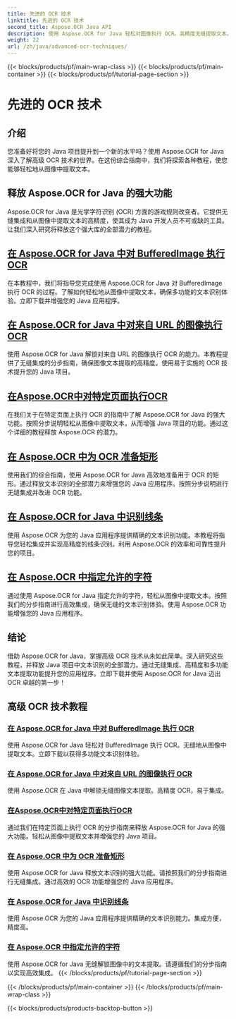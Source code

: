 ```yaml
---
title: 先进的 OCR 技术
linktitle: 先进的 OCR 技术
second_title: Aspose.OCR Java API
description: 使用 Aspose.OCR for Java 轻松对图像执行 OCR。高精度无缝提取文本。通过多功能文本识别增强您的 Java 项目。
weight: 22
url: /zh/java/advanced-ocr-techniques/
---
```


{{< blocks/products/pf/main-wrap-class >}}
{{< blocks/products/pf/main-container >}}
{{< blocks/products/pf/tutorial-page-section >}}

# 先进的 OCR 技术

## 介绍

您准备好将您的 Java 项目提升到一个新的水平吗？使用 Aspose.OCR for Java 深入了解高级 OCR 技术的世界。在这份综合指南中，我们将探索各种教程，使您能够轻松地从图像中提取文本。

## 释放 Aspose.OCR for Java 的强大功能

Aspose.OCR for Java 是光学字符识别 (OCR) 方面的游戏规则改变者。它提供无缝集成和从图像中提取文本的高精度，使其成为 Java 开发人员不可或缺的工具。让我们深入研究将释放这个强大库的全部潜力的教程。

## [在 Aspose.OCR for Java 中对 BufferedImage 执行 OCR](./perform-ocr-buffered-image/)

在本教程中，我们将指导您完成使用 Aspose.OCR for Java 对 BufferedImage 执行 OCR 的过程。了解如何轻松地从图像中提取文本，确保多功能的文本识别体验。立即下载并增强您的 Java 应用程序。

## [在 Aspose.OCR for Java 中对来自 URL 的图像执行 OCR](./perform-ocr-image-from-url/)

使用 Aspose.OCR for Java 解锁对来自 URL 的图像执行 OCR 的能力。本教程提供了无缝集成的分步指南，确保图像文本提取的高精度。使用易于实施的 OCR 技术提升您的 Java 项目。

## [在Aspose.OCR中对特定页面执行OCR](./perform-ocr-on-page/)

在我们关于在特定页面上执行 OCR 的指南中了解 Aspose.OCR for Java 的强大功能。按照分步说明轻松从图像中提取文本，从而增强 Java 项目的功能。通过这个详细的教程释放 Aspose.OCR 的潜力。

## [在 Aspose.OCR 中为 OCR 准备矩形](./prepare-rectangles-for-ocr/)

使用我们的综合指南，使用 Aspose.OCR for Java 高效地准备用于 OCR 的矩形。通过释放文本识别的全部潜力来增强您的 Java 应用程序。按照分步说明进行无缝集成并改进 OCR 功能。

## [在 Aspose.OCR for Java 中识别线条](./recognize-lines/)

使用 Aspose.OCR 为您的 Java 应用程序提供精确的文本识别功能。本教程将指导您轻松集成并实现高精度的线条识别。利用 Aspose.OCR 的效率和可靠性提升您的项目。

## [在 Aspose.OCR 中指定允许的字符](./specify-allowed-characters/)

通过使用 Aspose.OCR for Java 指定允许的字符，轻松从图像中提取文本。按照我们的分步指南进行高效集成，确保无缝的文本识别体验。使用 Aspose.OCR 功能增强您的 Java 应用程序。

## 结论

借助 Aspose.OCR for Java，掌握高级 OCR 技术从未如此简单。深入研究这些教程，并释放 Java 项目中文本识别的全部潜力。通过无缝集成、高精度和多功能文本提取功能提升您的应用程序。立即下载并使用 Aspose.OCR for Java 迈出 OCR 卓越的第一步！
## 高级 OCR 技术教程
### [在 Aspose.OCR for Java 中对 BufferedImage 执行 OCR](./perform-ocr-buffered-image/)
使用 Aspose.OCR for Java 轻松对 BufferedImage 执行 OCR。无缝地从图像中提取文本。立即下载以获得多功能文本识别体验。
### [在 Aspose.OCR for Java 中对来自 URL 的图像执行 OCR](./perform-ocr-image-from-url/)
使用 Aspose.OCR 在 Java 中解锁无缝图像文本提取。高精度 OCR，易于集成。
### [在Aspose.OCR中对特定页面执行OCR](./perform-ocr-on-page/)
通过我们在特定页面上执行 OCR 的分步指南来释放 Aspose.OCR for Java 的强大功能。轻松从图像中提取文本并增强您的 Java 项目。
### [在 Aspose.OCR 中为 OCR 准备矩形](./prepare-rectangles-for-ocr/)
使用 Aspose.OCR for Java 释放文本识别的强大功能。请按照我们的分步指南进行无缝集成。通过高效的 OCR 功能增强您的 Java 应用程序。
### [在 Aspose.OCR for Java 中识别线条](./recognize-lines/)
使用 Aspose.OCR 为您的 Java 应用程序提供精确的文本识别能力。集成方便，精度高。
### [在 Aspose.OCR 中指定允许的字符](./specify-allowed-characters/)
使用 Aspose.OCR for Java 无缝解锁图像中的文本提取。请遵循我们的分步指南以实现高效集成。
{{< /blocks/products/pf/tutorial-page-section >}}

{{< /blocks/products/pf/main-container >}}
{{< /blocks/products/pf/main-wrap-class >}}

{{< blocks/products/products-backtop-button >}}
